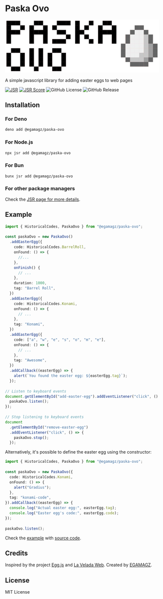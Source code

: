 # Paska Ovo

![Paska](./img/paska-logo.png)

A simple javascript library for adding easter eggs to web pages

[![JSR](https://jsr.io/badges/@egamagz/paska-ovo)](https://jsr.io/@egamagz/paska-ovo)
[![JSR Score](https://jsr.io/badges/@egamagz/paska-ovo/score)](https://jsr.io/@egamagz/paska-ovo/score)
![GitHub License](https://img.shields.io/github/license/egamagz/paska-ovo)
![GitHub Release](https://img.shields.io/github/v/release/egamagz/paska-ovo)

## Installation

### For Deno

```bash
deno add @egamagz/paska-ovo
```

### For Node.js

```bash
npx jsr add @egamagz/paska-ovo
```

### For Bun

```bash
bunx jsr add @egamagz/paska-ovo
```

### For other package managers

Check the [JSR page for more details](https://jsr.io/@egamagz/paska-ovo).

## Example

```typescript
import { HistoricalCodes, PaskaOvo } from "@egamagz/paska-ovo";

const paskaOvo = new PaskaOvo()
  .addEasterEgg({
    code: HistoricalCodes.BarrelRoll,
    onFound: () => {
      //...
    },
    onFinish() {
      // ...
    },
    duration: 1000,
    tag: "Barrel Roll",
  })
  .addEasterEgg({
    code: HistoricalCodes.Konami,
    onFound: () => {
      // ...
    },
    tag: "Konami",
  })
  .addEasterEgg({
    code: ["a", "w", "e", "s", "o", "m", "e"],
    onFound: () => {
      // ...
    },
    tag: "Awesome",
  })
  .addCallback((easterEgg) => {
    alert(`You found the easter egg: ${easterEgg.tag}`);
  });

// Listen to keyboard events
document.getElementById("add-easter-egg").addEventListener("click", () => {
  paskaOvo.listen();
});

// Stop listening to keyboard events
document
  .getElementById("remove-easter-egg")
  .addEventListener("click", () => {
    paskaOvo.stop();
  });
```

Alternatively, it's possible to define the easter egg using the constructor:

```typescript
import { HistoricalCodes, PaskaOvo } from "@egamagz/paska-ovo";

const paskaOvo = new PaskaOvo({
  code: HistoricalCodes.Konami,
  onFound: () => {
    alert("Gradius");
  },
  tag: "konami-code",
}).addCallback((easterEgg) => {
  console.log("Actual easter egg:", easterEgg.tag);
  console.log("Easter egg's code:", easterEgg.code);
});

paskaOvo.listen();
```

Check the [example](https://egamagz.github.io/paska-ovo/) with
[source code](https://github.com/EGAMAGZ/paska-ovo/tree/master/example).

## Credits

Inspired by the project [Egg.js](https://github.com/mikeflynn/egg.js) and
[La Velada Web](https://github.com/midudev/la-velada-web-oficial). Created by
[EGAMAGZ](https://github.com/EGAMAGZ).

## License

MIT License
